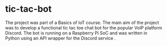 # tic-tac-bot

The project was part of a Basics of IoT course. The main aim of the project was to develop a functional tic tac toe chat bot for the popular VoIP platform Discord. The bot is running on a Raspberry Pi SoC and was written in Python using an API wrapper for the Discord service . 